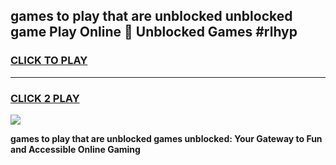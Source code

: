 
## games to play that are unblocked unblocked game Play Online 👋 Unblocked Games #rlhyp
<h3>
<a href="https://premium.freeplayer.one?title=games_to_play_that_are_unblocked&ref=21F">CLICK TO PLAY</a></h3>
<hr>

<h3>
<a href="https://premium.freeplayer.one?title=games_to_play_that_are_unblocked&ref=21F">CLICK 2 PLAY</a>
  
</h3>

<a href="https://premium.freeplayer.one?title=games_to_play_that_are_unblocked&ref=21F/"><img src="https://clearcache.store/games.png"></a>


**games to play that are unblocked games unblocked: Your Gateway to Fun and Accessible Online Gaming**
